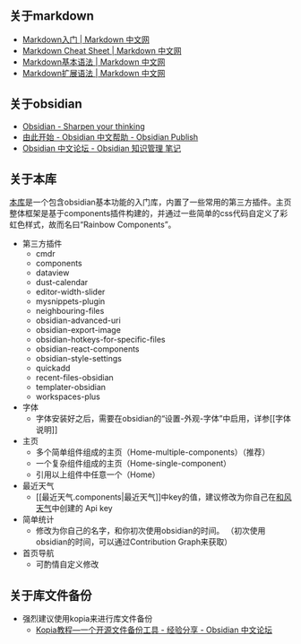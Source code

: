 ## 关于markdown
- [Markdown入门 | Markdown 中文网](https://markdown.p2hp.com/getting-started/)
- [Markdown Cheat Sheet | Markdown 中文网](https://markdown.p2hp.com/cheat-sheet/)
- [Markdown基本语法 | Markdown 中文网](https://markdown.p2hp.com/basic-syntax/)
- [Markdown扩展语法 | Markdown 中文网](https://markdown.p2hp.com/extended-syntax/)

## 关于obsidian
- [Obsidian - Sharpen your thinking](https://obsidian.md/)
- [由此开始 - Obsidian 中文帮助 - Obsidian Publish](https://publish.obsidian.md/help-zh/%E7%94%B1%E6%AD%A4%E5%BC%80%E5%A7%8B)
- [Obsidian 中文论坛 - Obsidian 知识管理 笔记](https://forum-zh.obsidian.md/)


## 关于本库
[本库](https://github.com/TracingOrigins/obsidian-rainbow-components-vault)是一个包含obsidian基本功能的入门库，内置了一些常用的第三方插件。主页整体框架是基于components插件构建的，并通过一些简单的css代码自定义了彩虹色样式，故而名曰“Rainbow Components”。

- 第三方插件
    - cmdr
    - components
    - dataview
    - dust-calendar
    - editor-width-slider
    - mysnippets-plugin
    - neighbouring-files
    - obsidian-advanced-uri
    - obsidian-export-image
    - obsidian-hotkeys-for-specific-files
    - obsidian-react-components
    - obsidian-style-settings
    - quickadd
    - recent-files-obsidian
    - templater-obsidian
    - workspaces-plus
- 字体
    - 字体安装好之后，需要在obsidian的“设置-外观-字体”中启用，详参[[字体说明]]
- 主页
    - 多个简单组件组成的主页（Home-multiple-components）（推荐）
    - 一个复杂组件组成的主页（Home-single-component）
    - 引用以上组件中任意一个（Home）
- 最近天气
    - [[最近天气.components|最近天气]]中key的值，建议修改为你自己在[和风天气](https://dev.qweather.com/docs/configuration/project-and-key/)中创建的 Api key
- 简单统计
    - 修改为你自己的名字，和你初次使用obsidian的时间。
      （初次使用obsidian的时间，可以通过Contribution Graph来获取）
- 首页导航
    - 可酌情自定义修改

## 关于库文件备份
- 强烈建议使用kopia来进行库文件备份
    - [Kopia教程—一个开源文件备份工具 - 经验分享 - Obsidian 中文论坛](https://forum-zh.obsidian.md/t/topic/3944)
